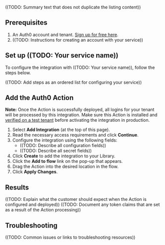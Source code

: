 ((TODO: Summary text that does not duplicate the listing content))

## Prerequisites

1. An Auth0 account and tenant. [Sign up for free here](https://auth0.com/signup).
2. ((TODO: Instructions for creating an account with your service))

## Set up ((TODO: Your service name))

To configure the integration with ((TODO: Your service name)), follow the steps below.

((TODO: Add steps as an ordered list for configuring your service))

## Add the Auth0 Action

**Note:** Once the Action is successfully deployed, all logins for your tenant will be processed by this integration. Make sure this Action is installed and [verified on a test tenant](https://auth0.com/docs/get-started/auth0-overview/create-tenants/set-up-multiple-environments) before activating the integration in production.

1. Select **Add Integration** (at the top of this page).
1. Read the necessary access requirements and click **Continue**.
1. Configure the integration using the following fields:
    * ((TODO: Describe all configuration fields))
    * ((TODO: Describe all secret fields))
1. Click **Create** to add the integration to your Library.
1. Click the **Add to flow** link on the pop-up that appears.
1. Drag the Action into the desired location in the flow.
1. Click **Apply Changes**.

## Results

((TODO: Explain what the customer should expect when the Action is configured and deployed))
((TODO: Document any token claims that are set as a result of the Action processing))

## Troubleshooting

((TODO: Common issues or links to troubleshooting resources))
